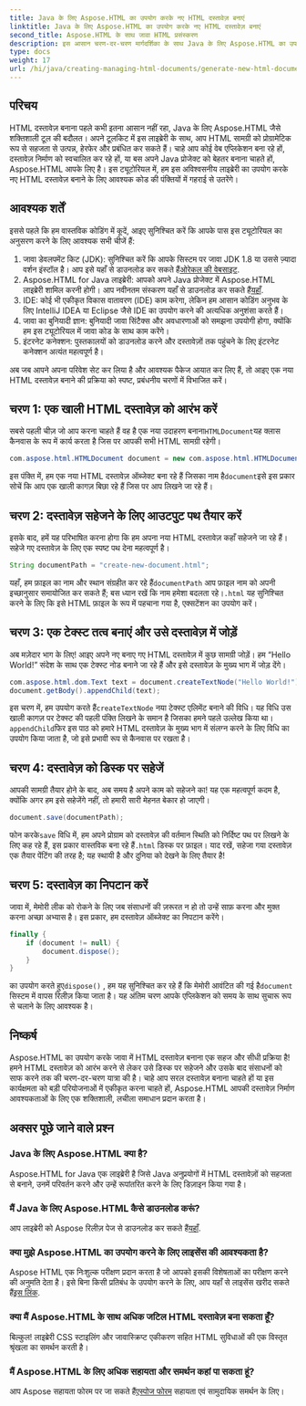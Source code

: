 ```yaml
---
title: Java के लिए Aspose.HTML का उपयोग करके नए HTML दस्तावेज़ बनाएं
linktitle: Java के लिए Aspose.HTML का उपयोग करके नए HTML दस्तावेज़ बनाएं
second_title: Aspose.HTML के साथ जावा HTML प्रसंस्करण
description: इस आसान चरण-दर-चरण मार्गदर्शिका के साथ Java के लिए Aspose.HTML का उपयोग करके नए HTML दस्तावेज़ बनाना सीखें। गतिशील HTML सामग्री बनाना शुरू करें।
type: docs
weight: 17
url: /hi/java/creating-managing-html-documents/generate-new-html-documents/
---
```

## परिचय
HTML दस्तावेज़ बनाना पहले कभी इतना आसान नहीं रहा, Java के लिए Aspose.HTML जैसे शक्तिशाली टूल की बदौलत। अपने टूलकिट में इस लाइब्रेरी के साथ, आप HTML सामग्री को प्रोग्रामेटिक रूप से सहजता से उत्पन्न, हेरफेर और प्रबंधित कर सकते हैं। चाहे आप कोई वेब एप्लिकेशन बना रहे हों, दस्तावेज़ निर्माण को स्वचालित कर रहे हों, या बस अपने Java प्रोजेक्ट को बेहतर बनाना चाहते हों, Aspose.HTML आपके लिए है। इस ट्यूटोरियल में, हम इस अविश्वसनीय लाइब्रेरी का उपयोग करके नए HTML दस्तावेज़ बनाने के लिए आवश्यक कोड की पंक्तियों में गहराई से उतरेंगे।
## आवश्यक शर्तें
इससे पहले कि हम वास्तविक कोडिंग में कूदें, आइए सुनिश्चित करें कि आपके पास इस ट्यूटोरियल का अनुसरण करने के लिए आवश्यक सभी चीजें हैं:
1.  जावा डेवलपमेंट किट (JDK): सुनिश्चित करें कि आपके सिस्टम पर जावा JDK 1.8 या उससे ज़्यादा वर्शन इंस्टॉल है। आप इसे यहाँ से डाउनलोड कर सकते हैं[ओरेकल की वेबसाइट](https://www.oracle.com/java/technologies/javase-jdk11-downloads.html).
2. Aspose.HTML for Java लाइब्रेरी: आपको अपने Java प्रोजेक्ट में Aspose.HTML लाइब्रेरी शामिल करनी होगी। आप नवीनतम संस्करण यहाँ से डाउनलोड कर सकते हैं[यहाँ](https://releases.aspose.com/html/java/).
3. IDE: कोई भी एकीकृत विकास वातावरण (IDE) काम करेगा, लेकिन हम आसान कोडिंग अनुभव के लिए IntelliJ IDEA या Eclipse जैसे IDE का उपयोग करने की अत्यधिक अनुशंसा करते हैं।
4. जावा का बुनियादी ज्ञान: बुनियादी जावा सिंटैक्स और अवधारणाओं को समझना उपयोगी होगा, क्योंकि हम इस ट्यूटोरियल में जावा कोड के साथ काम करेंगे।
5. इंटरनेट कनेक्शन: पुस्तकालयों को डाउनलोड करने और दस्तावेज़ों तक पहुंचने के लिए इंटरनेट कनेक्शन अत्यंत महत्वपूर्ण है।

अब जब आपने अपना परिवेश सेट कर लिया है और आवश्यक पैकेज आयात कर लिए हैं, तो आइए एक नया HTML दस्तावेज़ बनाने की प्रक्रिया को स्पष्ट, प्रबंधनीय चरणों में विभाजित करें।
## चरण 1: एक खाली HTML दस्तावेज़ को आरंभ करें
 सबसे पहली चीज़ जो आप करना चाहते हैं वह है एक नया उदाहरण बनाना`HTMLDocument`यह क्लास कैनवास के रूप में कार्य करता है जिस पर आपकी सभी HTML सामग्री रहेगी।
```java
com.aspose.html.HTMLDocument document = new com.aspose.html.HTMLDocument();
```
 इस पंक्ति में, हम एक नया HTML दस्तावेज़ ऑब्जेक्ट बना रहे हैं जिसका नाम है`document`इसे इस प्रकार सोचें कि आप एक खाली कागज़ बिछा रहे हैं जिस पर आप लिखने जा रहे हैं।
## चरण 2: दस्तावेज़ सहेजने के लिए आउटपुट पथ तैयार करें
इसके बाद, हमें यह परिभाषित करना होगा कि हम अपना नया HTML दस्तावेज़ कहाँ सहेजने जा रहे हैं। सहेजे गए दस्तावेज़ के लिए एक स्पष्ट पथ देना महत्वपूर्ण है।
```java
String documentPath = "create-new-document.html";
```
 यहाँ, हम फ़ाइल का नाम और स्थान संग्रहीत कर रहे हैं`documentPath` आप फ़ाइल नाम को अपनी इच्छानुसार समायोजित कर सकते हैं; बस ध्यान रखें कि नाम हमेशा बदलता रहे।`.html` यह सुनिश्चित करने के लिए कि इसे HTML फ़ाइल के रूप में पहचाना गया है, एक्सटेंशन का उपयोग करें।
## चरण 3: एक टेक्स्ट तत्व बनाएं और उसे दस्तावेज़ में जोड़ें
अब मज़ेदार भाग के लिए! आइए अपने नए बनाए गए HTML दस्तावेज़ में कुछ सामग्री जोड़ें। हम “Hello World!” संदेश के साथ एक टेक्स्ट नोड बनाने जा रहे हैं और इसे दस्तावेज़ के मुख्य भाग में जोड़ देंगे।
```java
com.aspose.html.dom.Text text = document.createTextNode("Hello World!");
document.getBody().appendChild(text);
```
 इस चरण में, हम उपयोग करते हैं`createTextNode` नया टेक्स्ट एलिमेंट बनाने की विधि। यह विधि उस खाली कागज़ पर टेक्स्ट की पहली पंक्ति लिखने के समान है जिसका हमने पहले उल्लेख किया था।`appendChild`फिर इस पाठ को हमारे HTML दस्तावेज़ के मुख्य भाग में संलग्न करने के लिए विधि का उपयोग किया जाता है, जो इसे प्रभावी रूप से कैनवास पर रखता है।
## चरण 4: दस्तावेज़ को डिस्क पर सहेजें
आपकी सामग्री तैयार होने के बाद, अब समय है अपने काम को सहेजने का! यह एक महत्वपूर्ण कदम है, क्योंकि अगर हम इसे सहेजेंगे नहीं, तो हमारी सारी मेहनत बेकार हो जाएगी। 
```java
document.save(documentPath);
```
 फोन करके`save` विधि में, हम अपने प्रोग्राम को दस्तावेज़ की वर्तमान स्थिति को निर्दिष्ट पथ पर लिखने के लिए कह रहे हैं, इस प्रकार वास्तविक बना रहे हैं`.html` डिस्क पर फ़ाइल। याद रखें, सहेजा गया दस्तावेज़ एक तैयार पेंटिंग की तरह है; यह स्थायी है और दुनिया को देखने के लिए तैयार है!
## चरण 5: दस्तावेज़ का निपटान करें
जावा में, मेमोरी लीक को रोकने के लिए जब संसाधनों की ज़रूरत न हो तो उन्हें साफ़ करना और मुक्त करना अच्छा अभ्यास है। इस प्रकार, हम दस्तावेज़ ऑब्जेक्ट का निपटान करेंगे।
```java
finally {
    if (document != null) {
        document.dispose();
    }
}
```
 का उपयोग करते हुए`dispose()` , हम यह सुनिश्चित कर रहे हैं कि मेमोरी आवंटित की गई है`document` सिस्टम में वापस रिलीज़ किया जाता है। यह अंतिम चरण आपके एप्लिकेशन को समय के साथ सुचारू रूप से चलाने के लिए आवश्यक है।
## निष्कर्ष
Aspose.HTML का उपयोग करके जावा में HTML दस्तावेज़ बनाना एक सहज और सीधी प्रक्रिया है! हमने HTML दस्तावेज़ को आरंभ करने से लेकर उसे डिस्क पर सहेजने और उसके बाद संसाधनों को साफ करने तक की चरण-दर-चरण यात्रा की है। चाहे आप सरल दस्तावेज़ बनाना चाहते हों या इस कार्यक्षमता को बड़ी परियोजनाओं में एकीकृत करना चाहते हों, Aspose.HTML आपकी दस्तावेज़ निर्माण आवश्यकताओं के लिए एक शक्तिशाली, लचीला समाधान प्रदान करता है।
## अक्सर पूछे जाने वाले प्रश्न
### Java के लिए Aspose.HTML क्या है?
Aspose.HTML for Java एक लाइब्रेरी है जिसे Java अनुप्रयोगों में HTML दस्तावेज़ों को सहजता से बनाने, उनमें परिवर्तन करने और उन्हें रूपांतरित करने के लिए डिज़ाइन किया गया है।
### मैं Java के लिए Aspose.HTML कैसे डाउनलोड करूं?
 आप लाइब्रेरी को Aspose रिलीज़ पेज से डाउनलोड कर सकते हैं[यहाँ](https://releases.aspose.com/html/java/).
### क्या मुझे Aspose.HTML का उपयोग करने के लिए लाइसेंस की आवश्यकता है?
 Aspose HTML एक निःशुल्क परीक्षण प्रदान करता है जो आपको इसकी विशेषताओं का परीक्षण करने की अनुमति देता है। इसे बिना किसी प्रतिबंध के उपयोग करने के लिए, आप यहाँ से लाइसेंस खरीद सकते हैं[इस लिंक](https://purchase.aspose.com/buy).
### क्या मैं Aspose.HTML के साथ अधिक जटिल HTML दस्तावेज़ बना सकता हूँ?
बिल्कुल! लाइब्रेरी CSS स्टाइलिंग और जावास्क्रिप्ट एकीकरण सहित HTML सुविधाओं की एक विस्तृत श्रृंखला का समर्थन करती है।
### मैं Aspose.HTML के लिए अधिक सहायता और समर्थन कहां पा सकता हूं?
 आप Aspose सहायता फोरम पर जा सकते हैं[एस्पोज फोरम](https://forum.aspose.com/c/html/29) सहायता एवं सामुदायिक समर्थन के लिए।